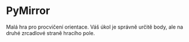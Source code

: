 # PyMirror
Malá hra pro procvičení orientace. Váš úkol je správně určitě body, ale na druhé zrcadlové straně hracího pole.

